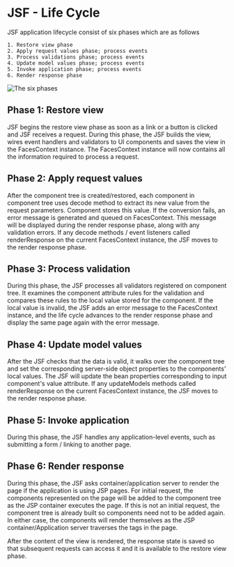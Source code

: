 # JSF - Life Cycle

JSF application lifecycle consist of six phases which are as follows

    1. Restore view phase
    2. Apply request values phase; process events
    3. Process validations phase; process events
    4. Update model values phase; process events
    5. Invoke application phase; process events
    6. Render response phase
	
![The six phases](http://www.tutorialspoint.com/jsf/images/jsf_life_cycle.jpg "The six phases")

## Phase 1: Restore view
JSF begins the restore view phase as soon as a link or a button is clicked and JSF receives a request.
During this phase, the JSF builds the view, wires event handlers and validators to UI components and saves the view in the FacesContext instance. The FacesContext instance will now contains all the information required to process a request.

## Phase 2: Apply request values
After the component tree is created/restored, each component in component tree uses decode method to extract its new value from the request parameters. Component stores this value. If the conversion fails, an error message is generated and queued on FacesContext. This message will be displayed during the render response phase, along with any validation errors.
If any decode methods / event listeners called renderResponse on the current FacesContext instance, the JSF moves to the render response phase.

## Phase 3: Process validation
During this phase, the JSF processes all validators registered on component tree. It examines the component attribute rules for the validation and compares these rules to the local value stored for the component.
If the local value is invalid, the JSF adds an error message to the FacesContext instance, and the life cycle advances to the render response phase and display the same page again with the error message.

## Phase 4: Update model values
After the JSF checks that the data is valid, it walks over the component tree and set the corresponding server-side object properties to the components' local values. The JSF will update the bean properties corresponding to input component's value attribute.
If any updateModels methods called renderResponse on the current FacesContext instance, the JSF moves to the render response phase.

## Phase 5: Invoke application
During this phase, the JSF handles any application-level events, such as submitting a form / linking to another page.

## Phase 6: Render response
During this phase, the JSF asks container/application server to render the page if the application is using JSP pages. For initial request, the components represented on the page will be added to the component tree as the JSP container executes the page. If this is not an initial request, the component tree is already built so components need not to be added again. In either case, the components will render themselves as the JSP container/Application server traverses the tags in the page.

After the content of the view is rendered, the response state is saved so that subsequent requests can access it and it is available to the restore view phase.